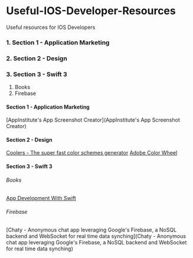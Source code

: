 # Useful-IOS-Developer-Resources
Useful resources for IOS Developers

### 1. Section 1 - Application Marketing
### 2. Section 2 - Design
### 3. Section 3 - Swift 3
  1. Books
  2. Firebase

#### Section 1 - Application Marketing
[AppInstitute's App Screenshot Creator](AppInstitute's App Screenshot Creator)

#### Section 2 - Design
[Coolers - The super fast color schemes generator](https://coolors.co/ "The super fast color schemes generator")
[Adobe Color Wheel](https://color.adobe.com/)

#### Section 3 - Swift 3
###### Books
[App Development With Swift](https://itun.es/us/aVbRcb.l)

###### Firebase
[Chaty - Anonymous chat app leveraging Google's Firebase, a NoSQL backend and WebSocket for real time data synching](Chaty - Anonymous chat app leveraging Google's Firebase, a NoSQL backend and WebSocket for real time data synching)

